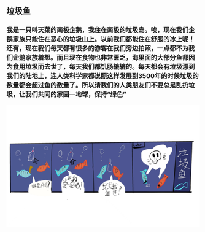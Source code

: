 ## 垃圾鱼
### 我是一只叫天菜的南极企鹅，我住在南极的垃圾岛。唉，现在我们企鹅家族只能住在恶心的垃圾山上。以前我们都能住在舒服的冰上呢！还有，现在我们每天都有很多的游客在我们旁边拍照，一点都不为我们企鹅家族着想。而且现在食物也非常匮乏，海里面的大部分鱼都因为食用垃圾而去世了，每天我们都饥肠辘辘的。每天都会有垃圾漂到我们的陆地上，连人类科学家都说照这样发展到3500年的时候垃圾的数量都会超过鱼的数量了。所以请我们的人类朋友们不要总是乱扔垃圾，让我们共同的家园—地球，保持“绿色”
![This](./lajiyu.jpeg)
